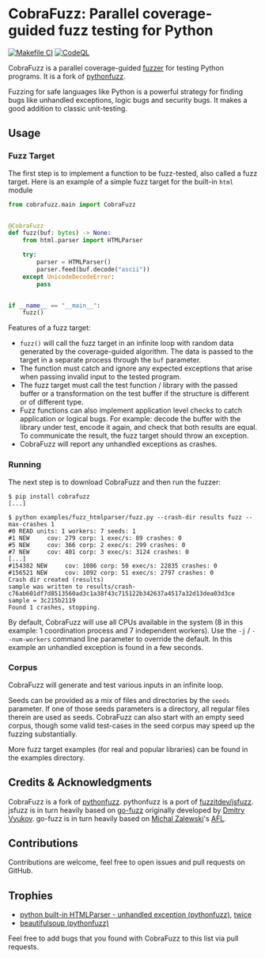 # CobraFuzz: Parallel coverage-guided fuzz testing for Python

[![Makefile CI](https://github.com/senier/cobrafuzz/actions/workflows/makefile.yml/badge.svg)](https://github.com/senier/cobrafuzz/actions/workflows/makefile.yml)
[![CodeQL](https://github.com/senier/cobrafuzz/actions/workflows/codeql.yml/badge.svg)](https://github.com/senier/cobrafuzz/actions/workflows/codeql.yml)

CobraFuzz is a parallel coverage-guided [fuzzer](https://developer.mozilla.org/en-US/docs/Glossary/Fuzzing) for testing Python programs.
It is a fork of [pythonfuzz](https://gitlab.com/gitlab-org/security-products/analyzers/fuzzers/pythonfuzz).

Fuzzing for safe languages like Python is a powerful strategy for finding bugs like unhandled exceptions, logic bugs and security bugs.
It makes a good addition to classic unit-testing.

## Usage

### Fuzz Target

The first step is to implement a function to be fuzz-tested, also called a fuzz target.
Here is an example of a simple fuzz target for the built-in `html` module

```python,examples/fuzz_htmlparser/fuzz.py
from cobrafuzz.main import CobraFuzz


@CobraFuzz
def fuzz(buf: bytes) -> None:
    from html.parser import HTMLParser

    try:
        parser = HTMLParser()
        parser.feed(buf.decode("ascii"))
    except UnicodeDecodeError:
        pass


if __name__ == "__main__":
    fuzz()
```

Features of a fuzz target:

* `fuzz()` will call the fuzz target in an infinite loop with random data generated by the coverage-guided algorithm. The data is passed to the target in a separate process through the `buf` parameter.
* The function must catch and ignore any expected exceptions that arise when passing invalid input to the tested program.
* The fuzz target must call the test function / library with the passed buffer or a transformation on the test buffer if the structure is different or of different type.
* Fuzz functions can also implement application level checks to catch application or logical bugs. For example: decode the buffer with the library under test, encode it again, and check that both results are equal. To communicate the result, the fuzz target should throw an exception.
* CobraFuzz will report any unhandled exceptions as crashes.

### Running

The next step is to download CobraFuzz and then run the fuzzer:

```console
$ pip install cobrafuzz
[...]

$ python examples/fuzz_htmlparser/fuzz.py --crash-dir results fuzz --max-crashes 1
#0 READ units: 1 workers: 7 seeds: 1
#1 NEW     cov: 279 corp: 1 exec/s: 89 crashes: 0
#5 NEW     cov: 366 corp: 2 exec/s: 299 crashes: 0
#7 NEW     cov: 401 corp: 3 exec/s: 3124 crashes: 0
[...]
#154382 NEW     cov: 1086 corp: 50 exec/s: 22835 crashes: 0
#156521 NEW     cov: 1092 corp: 51 exec/s: 2797 crashes: 0
Crash dir created (results)
sample was written to results/crash-c76ab601df7d8513560ad3c1a38f43c715122b342637a4517a32d13dea03d3ce
sample = 3c215b2119
Found 1 crashes, stopping.
```

By default, CobraFuzz will use all CPUs available in the system (8 in this example: 1 coordination process and 7 independent workers).
Use the `-j` / `--num-workers` command line parameter to override the default.
In this example an unhandled exception is found in a few seconds.

### Corpus

CobraFuzz will generate and test various inputs in an infinite loop.

Seeds can be provided as a mix of files and directories by the `seeds` parameter.
If one of those seeds parameters is a directory, all regular files therein are used as seeds.
CobraFuzz can also start with an empty seed corpus, though some valid test-cases in the seed corpus may speed up the fuzzing substantially.

More fuzz target examples (for real and popular libraries) can be found in the examples directory.

## Credits & Acknowledgments

CobraFuzz is a fork of [pythonfuzz](https://gitlab.com/gitlab-org/security-products/analyzers/fuzzers/pythonfuzz).
pythonfuzz is a port of [fuzzitdev/jsfuzz](https://github.com/fuzzitdev/jsfuzz).
jsfuzz is in turn heavily based on [go-fuzz](https://github.com/dvyukov/go-fuzz) originally developed by [Dmitry Vyukov](https://twitter.com/dvyukov).
go-fuzz is in turn heavily based on [Michal Zalewski](https://twitter.com/lcamtuf)'s [AFL](http://lcamtuf.coredump.cx/afl/).

## Contributions

Contributions are welcome, feel free to open issues and pull requests on GitHub.

## Trophies

* [python built-in HTMLParser - unhandled exception (pythonfuzz)](https://bugs.python.org/msg355287), [twice](https://bugs.launchpad.net/beautifulsoup/+bug/1883104)
* [beautifulsoup (pythonfuzz)](https://bugs.launchpad.net/beautifulsoup/+bug/1883264)

Feel free to add bugs that you found with CobraFuzz to this list via pull requests.
